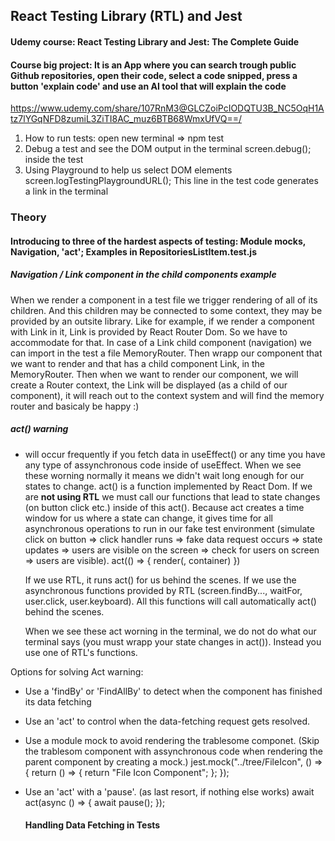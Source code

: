 ## React Testing Library (RTL) and Jest

#### Udemy course: React Testing Library and Jest: The Complete Guide

#### Course big project: It is an App where you can search trough public Github repositories, open their code, select a code snipped, press a button 'explain code' and use an AI tool that will explain the code

https://www.udemy.com/share/107RnM3@GLCZoiPcIODQTU3B_NC5OqH1Atz7lYGqNFD8zumiL3ZiTI8AC_muz6BTB68WmxUfVQ==/

1. How to run tests:
   open new terminal => npm test
2. Debug a test and see the DOM output in the terminal
   screen.debug(); inside the test
3. Using Playground to help us select DOM elements
   screen.logTestingPlaygroundURL();
   This line in the test code generates a link in the terminal

### Theory

#### Introducing to three of the hardest aspects of testing: Module mocks, Navigation, 'act'; Examples in RepositoriesListItem.test.js

##### Navigation / Link component in the child components example

When we render a component in a test file we trigger rendering of all of its children. And this children may be connected to some context, they may be provided by an outsite library. Like for example, if we render a component with Link in it, Link is provided by React Router Dom. So we have to accommodate for that.
In case of a Link child component (navigation) we can import in the test a file MemoryRouter. Then wrapp our component that we want to render and that has a child component Link, in the MemoryRouter. Then when we want to render our component, we will create a Router context, the Link will be displayed (as a child of our component), it will reach out to the context system and will find the memory router and basicaly be happy :)

##### act() warning

- will occur frequently if you fetch data in useEffect() or any time you have any type of assynchronous code inside of useEffect. When we see these worning normally it means we didn't wait long enough for our states to change.
  act() is a function implemented by React Dom. If we are **not using RTL** we must call our functions that lead to state changes (on button click etc.) inside of this act(). Because act creates a time window for us where a state can change, it gives time for all asynchronous operations to run in our fake test environment (simulate click on button => click handler runs => fake data request occurs => state updates => users are visible on the screen => check for users on screen => users are visible).
  act(() => {
  render(<UserList/>, container)
  })

  If we use RTL, it runs act() for us behind the scenes. If we use the asynchronous functions provided by RTL (screen.findBy..., waitFor, user.click, user.keyboard). All this functions will call automatically act() behind the scenes.

  When we see these act worning in the terminal, we do not do what our terminal says (you must wrapp your state changes in act()). Instead you use one of RTL's functions.

Options for solving Act warning:

- Use a 'findBy' or 'FindAllBy' to detect when the component has finished its data fetching
- Use an 'act' to control when the data-fetching request gets resolved.
- Use a module mock to avoid rendering the trablesome componet. (Skip the trablesom component with assynchronous code when rendering the parent component by creating a mock.)
  jest.mock("../tree/FileIcon", () => {
  return () => {
  return "File Icon Component";
  };
  });
- Use an 'act' with a 'pause'. (as last resort, if nothing else works)
  await act(async () => {
  await pause();
  });

  #### Handling Data Fetching in Tests

